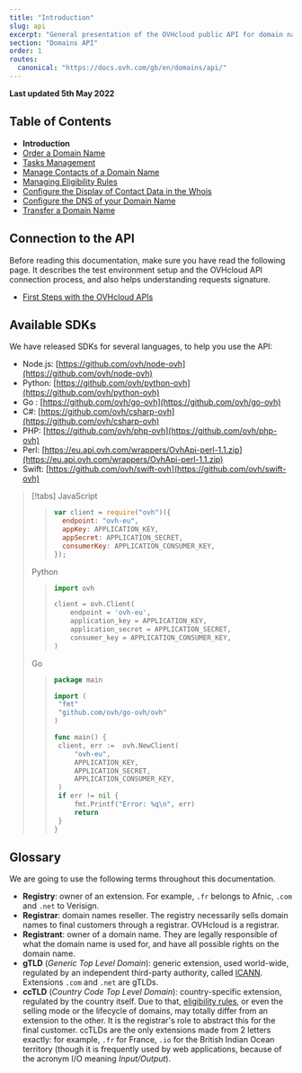```yaml
---
title: "Introduction"
slug: api
excerpt: "General presentation of the OVHcloud public API for domain names"
section: "Domains API"
order: 1
routes:
  canonical: "https://docs.ovh.com/gb/en/domains/api/"
---
```


**Last updated 5th May 2022**

<!-- Begin TOC -->

## Table of Contents

- **Introduction**
- [Order a Domain Name](../api-order)
- [Tasks Management](../api-tasks)
- [Manage Contacts of a Domain Name](../api-contact)
- [Managing Eligibility Rules](../api-rules)
- [Configure the Display of Contact Data in the Whois](../api-whois)
- [Configure the DNS of your Domain Name](../api-dns)
- [Transfer a Domain Name](../api-transfer)
<!-- End TOC -->

## Connection to the API

Before reading this documentation, make sure you have read the following page.
It describes the test environment setup and the OVHcloud API connection process, and also helps understanding requests signature.

- [First Steps with the OVHcloud APIs](https://docs.ovh.com/gb/en/api/first-steps-with-ovh-api/)

## Available SDKs

We have released SDKs for several languages, to help you use the API:

- Node.js: [https://github.com/ovh/node-ovh](https://github.com/ovh/node-ovh)
- Python: [https://github.com/ovh/python-ovh](https://github.com/ovh/python-ovh)
- Go : [https://github.com/ovh/go-ovh](https://github.com/ovh/go-ovh)
- C#: [https://github.com/ovh/csharp-ovh](https://github.com/ovh/csharp-ovh)
- PHP: [https://github.com/ovh/php-ovh](https://github.com/ovh/php-ovh)
- Perl: [https://eu.api.ovh.com/wrappers/OvhApi-perl-1.1.zip](https://eu.api.ovh.com/wrappers/OvhApi-perl-1.1.zip)
- Swift: [https://github.com/ovh/swift-ovh](https://github.com/ovh/swift-ovh)

<!-- prettier-ignore -->
> [!tabs]
> JavaScript
>> ```javascript
>> var client = require("ovh")({
>>   endpoint: "ovh-eu",
>>   appKey: APPLICATION_KEY,
>>   appSecret: APPLICATION_SECRET,
>>   consumerKey: APPLICATION_CONSUMER_KEY,
>> });
>> ```
> Python
>> ```python
>> import ovh
>>
>> client = ovh.Client(
>>     endpoint = 'ovh-eu',
>>     application_key = APPLICATION_KEY,
>>     application_secret = APPLICATION_SECRET,
>>     consumer_key = APPLICATION_CONSUMER_KEY,
>> )
>> ```
> Go
>> ```go
>> package main
>>
>> import (
>> 	"fmt"
>> 	"github.com/ovh/go-ovh/ovh"
>> )
>>
>> func main() {
>> 	client, err :=  ovh.NewClient(
>> 		"ovh-eu",
>> 		APPLICATION_KEY,
>> 		APPLICATION_SECRET,
>> 		APPLICATION_CONSUMER_KEY,
>> 	)
>> 	if err != nil {
>> 		fmt.Printf("Error: %q\n", err)
>> 		return
>> 	}
>> }
>> ```

## Glossary

We are going to use the following terms throughout this documentation.

- **Registry**: owner of an extension. For example, `.fr` belongs to Afnic, `.com` and `.net` to Verisign.
- **Registrar**: domain names reseller. The registry necessarily sells domain names to final customers through a registrar. OVHcloud is a registrar.
- **Registrant**: owner of a domain name. They are legally responsible of what the domain name is used for, and have all possible rights on the domain name.
- **gTLD** (_Generic Top Level Domain_): generic extension, used world-wide, regulated by an independent third-party authority, called [ICANN](https://www.icann.org/). Extensions `.com` and `.net` are gTLDs.
- **ccTLD** (_Country Code Top Level Domain_): country-specific extension, regulated by the country itself. Due to that, [eligibility rules](../api-rules), or even the selling mode or the lifecycle of domains, may totally differ from an extension to the other. It is the registrar's role to abstract this for the final customer. ccTLDs are the only extensions made from 2 letters exactly: for example, `.fr` for France, `.io` for the British Indian Ocean territory (though it is frequently used by web applications, because of the acronym I/O meaning _Input/Output_).
